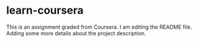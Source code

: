 # learn-coursera
This is an assignment graded from Coursera.
I am editing the README file. Adding some more details about the project description.
